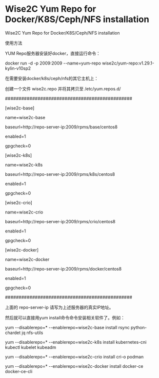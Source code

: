 # Wise2C Yum Repo for Docker/K8S/Ceph/NFS installation
Wise2C Yum Repo for Docker/K8S/Ceph/NFS installation

使用方法

YUM Repo服务器安装好docker，直接运行命令：

docker run -d -p 2009:2009 --name=yum-repo wise2c/yum-repo:v1.29.1-kylin-v10sp2

在需要安装docker/k8s/ceph/nfs的其它主机上：

创建一个文件 wise2c.repo 并将其拷贝至 /etc/yum.repos.d/

###############################################

[wise2c-base]

name=wise2c-base

baseurl=http://repo-server-ip:2009/rpms/base/centos8

enabled=1

gpgcheck=0

[wise2c-k8s]

name=wise2c-k8s

baseurl=http://repo-server-ip:2009/rpms/k8s/centos8

enabled=1

gpgcheck=0

[wise2c-crio]

name=wise2c-crio

baseurl=http://repo-server-ip:2009/rpms/crio/centos8

enabled=1

gpgcheck=0

[wise2c-docker]

name=wise2c-docker

baseurl=http://repo-server-ip:2009/rpms/docker/centos8

enabled=1

gpgcheck=0

###############################################

上面的 repo-server-ip 请写为上述服务器的真实IP地址。

然后就可以直接用yum install命令命令安装相关软件了。例如：

yum --disablerepo=* --enablerepo=wise2c-base install rsync python-chardet jq nfs-utils
  
yum --disablerepo=* --enablerepo=wise2c-k8s install kubernetes-cni kubectl kubelet kubeadm

yum --disablerepo=* --enablerepo=wise2c-crio install cri-o podman

yum --disablerepo=* --enablerepo=wise2c-docker install docker-ce docker-ce-cli
